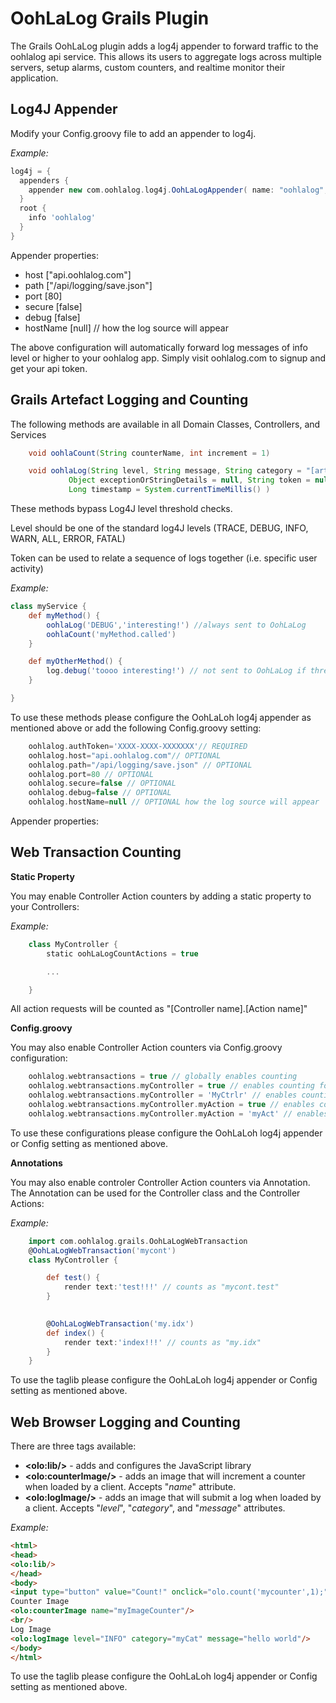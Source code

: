 OohLaLog Grails Plugin
=====================
The Grails OohLaLog plugin adds a log4j appender to forward traffic to the oohlalog api service. This allows its users to aggregate logs across multiple servers, setup alarms, custom counters, and realtime monitor their application.


Log4J Appender
--------------
Modify your Config.groovy file to add an appender to log4j.

*Example:*
```groovy
log4j = {
  appenders {
    appender new com.oohlalog.log4j.OohLaLogAppender( name: "oohlalog", authToken: "my-api-token", host: "api.oohlalog.com")
  }
  root {
  	info 'oohlalog'
  }
}
```
Appender properties:

- host ["api.oohlalog.com"]
- path ["/api/logging/save.json"]
- port [80]
- secure [false]
- debug [false]
- hostName [null] // how the log source will appear


The above configuration will automatically forward log messages of info level or higher to your oohlalog app. Simply visit oohlalog.com to signup and get your api token.

Grails Artefact Logging and Counting
------------------------------------

The following methods are available in all Domain Classes, Controllers, and Services

```groovy
	void oohlaCount(String counterName, int increment = 1)

	void oohlaLog(String level, String message, String category = "[artifact name]", 
	         Object exceptionOrStringDetails = null, String token = null, 
	         Long timestamp = System.currentTimeMillis() )
```
These methods bypass Log4J level threshold checks.

Level should be one of the standard log4J levels (TRACE, DEBUG, INFO, WARN, ALL, ERROR, FATAL)

Token can be used to relate a sequence of logs together (i.e. specific user activity)

*Example:*
```groovy
class myService {
	def myMethod() {
        oohlaLog('DEBUG','interesting!') //always sent to OohLaLog
        oohlaCount('myMethod.called')
	}

	def myOtherMethod() {
        log.debug('toooo interesting!') // not sent to OohLaLog if threshold is INFO (as above)
	}

}
```

To use these methods please configure the OohLaLoh log4j appender as mentioned above or add the following Config.groovy setting:

```groovy
	oohlalog.authToken='XXXX-XXXX-XXXXXXX'// REQUIRED 
	oohlalog.host="api.oohlalog.com"// OPTIONAL 
	oohlalog.path="/api/logging/save.json" // OPTIONAL 
	oohlalog.port=80 // OPTIONAL 
	oohlalog.secure=false // OPTIONAL 
	oohlalog.debug=false // OPTIONAL 
	oohlalog.hostName=null // OPTIONAL how the log source will appear
```

Appender properties:



Web Transaction Counting
------------------------

**Static Property**

You may enable Controller Action counters by adding a static property to your Controllers:

*Example:*
```groovy
	class MyController {
		static oohLaLogCountActions = true

		...

	}
```

All action requests will be counted as "[Controller name].[Action name]"

**Config.groovy**

You may also enable Controller Action counters via Config.groovy configuration:

```groovy
	oohlalog.webtransactions = true // globally enables counting 
	oohlalog.webtransactions.myController = true // enables counting for a specific controller
	oohlalog.webtransactions.myController = 'MyCtrlr' // enables counting for a specific controller with a custom counter namespace
	oohlalog.webtransactions.myController.myAction = true // enables counting for a specific controller action the default counter name
	oohlalog.webtransactions.myController.myAction = 'myAct' // enables counting for a specific controller action with a custom counter namespace
```

To use these configurations please configure the OohLaLoh log4j appender or Config setting as mentioned above.

**Annotations**

You may also enable controler Controller Action counters via Annotation. The Annotation can be used for the Controller class and the Controller Actions:

*Example:*
```groovy
	import com.oohlalog.grails.OohLaLogWebTransaction
	@OohLaLogWebTransaction('mycont')
	class MyController {

	    def test() { 
	    	render text:'test!!!' // counts as "mycont.test"
	    }

		
		@OohLaLogWebTransaction('my.idx')
	    def index() { 
	    	render text:'index!!!' // counts as "my.idx"
	    }
	}
```

To use the taglib please configure the OohLaLoh log4j appender or Config setting as mentioned above.


Web Browser Logging and Counting
--------------------------------

There are three tags available:

- **&lt;olo:lib/&gt;** - adds and configures the JavaScript library
- **&lt;olo:counterImage/&gt;** - adds an image that will increment a counter when loaded by a client. Accepts "*name*" attribute.
- **&lt;olo:logImage/&gt;** - adds an image that will submit a log when loaded by a client. Accepts "*level*", "*category*", and "*message*" attributes.

*Example:*
```html
<html>
<head>
<olo:lib/>
</head>
<body>
<input type="button" value="Count!" onclick="olo.count('mycounter',1);"/>
Counter Image
<olo:counterImage name="myImageCounter"/>
<br/>
Log Image
<olo:logImage level="INFO" category="myCat" message="hello world"/>
</body>
</html>
```


To use the taglib please configure the OohLaLoh log4j appender or Config setting as mentioned above.





